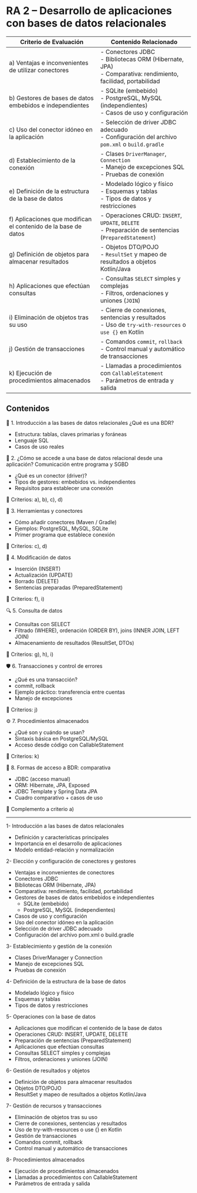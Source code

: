 # RA 2 – Desarrollo de aplicaciones con bases de datos relacionales

| Criterio de Evaluación | Contenido Relacionado                                                                 |
|------------------------|----------------------------------------------------------------------------------------|
| a) Ventajas e inconvenientes de utilizar conectores                      | - Conectores JDBC<br>- Bibliotecas ORM (Hibernate, JPA)<br>- Comparativa: rendimiento, facilidad, portabilidad |
| b) Gestores de bases de datos embebidos e independientes                | - SQLite (embebido)<br>- PostgreSQL, MySQL (independientes)<br>- Casos de uso y configuración |
| c) Uso del conector idóneo en la aplicación                             | - Selección de driver JDBC adecuado<br>- Configuración del archivo `pom.xml` o `build.gradle` |
| d) Establecimiento de la conexión                                       | - Clases `DriverManager`, `Connection`<br>- Manejo de excepciones SQL<br>- Pruebas de conexión |
| e) Definición de la estructura de la base de datos                      | - Modelado lógico y físico<br>- Esquemas y tablas<br>- Tipos de datos y restricciones |
| f) Aplicaciones que modifican el contenido de la base de datos          | - Operaciones CRUD: `INSERT`, `UPDATE`, `DELETE`<br>- Preparación de sentencias (`PreparedStatement`) |
| g) Definición de objetos para almacenar resultados                      | - Objetos DTO/POJO<br>- `ResultSet` y mapeo de resultados a objetos Kotlin/Java |
| h) Aplicaciones que efectúan consultas                                  | - Consultas `SELECT` simples y complejas<br>- Filtros, ordenaciones y uniones (`JOIN`) |
| i) Eliminación de objetos tras su uso                                   | - Cierre de conexiones, sentencias y resultados<br>- Uso de `try-with-resources` o `use {}` en Kotlin |
| j) Gestión de transacciones                                             | - Comandos `commit`, `rollback`<br>- Control manual y automático de transacciones |
| k) Ejecución de procedimientos almacenados                              | - Llamadas a procedimientos con `CallableStatement`<br>- Parámetros de entrada y salida |

## Contenidos 

🧩 1. Introducción a las bases de datos relacionales
¿Qué es una BDR?

- Estructura: tablas, claves primarias y foráneas
- Lenguaje SQL
- Casos de uso reales

🔌 2. ¿Cómo se accede a una base de datos relacional desde una aplicación?
Comunicación entre programa y SGBD

- ¿Qué es un conector (driver)?
- Tipos de gestores: embebidos vs. independientes
- Requisitos para establecer una conexión

📌 Criterios: a), b), c), d)

🧰 3. Herramientas y conectores

- Cómo añadir conectores (Maven / Gradle)
- Ejemplos: PostgreSQL, MySQL, SQLite
- Primer programa que establece conexión

📌 Criterios: c), d)

🔄 4. Modificación de datos

- Inserción (INSERT)
- Actualización (UPDATE)
- Borrado (DELETE)
- Sentencias preparadas (PreparedStatement)

📌 Criterios: f), i)

🔍 5. Consulta de datos

- Consultas con SELECT
- Filtrado (WHERE), ordenación (ORDER BY), joins (INNER JOIN, LEFT JOIN)
- Almacenamiento de resultados (ResultSet, DTOs)

📌 Criterios: g), h), i)

🛡️ 6. Transacciones y control de errores

- ¿Qué es una transacción?
- commit, rollback
- Ejemplo práctico: transferencia entre cuentas
- Manejo de excepciones

📌 Criterios: j)

⚙️ 7. Procedimientos almacenados

- ¿Qué son y cuándo se usan?
- Sintaxis básica en PostgreSQL/MySQL
- Acceso desde código con CallableStatement

📌 Criterios: k)

🔁 8. Formas de acceso a BDR: comparativa

- JDBC (acceso manual)
- ORM: Hibernate, JPA, Exposed
- JDBC Template y Spring Data JPA
- Cuadro comparativo + casos de uso

📌 Complemento a criterio a)


________

1- Introducción a las bases de datos relacionales
   
- Definición y características principales
- Importancia en el desarrollo de aplicaciones
- Modelo entidad-relación y normalización

2- Elección y configuración de conectores y gestores

- Ventajas e inconvenientes de conectores
- Conectores JDBC
- Bibliotecas ORM (Hibernate, JPA)
- Comparativa: rendimiento, facilidad, portabilidad
- Gestores de bases de datos embebidos e independientes
    - SQLite (embebido)
    - PostgreSQL, MySQL (independientes)
- Casos de uso y configuración
- Uso del conector idóneo en la aplicación
- Selección de driver JDBC adecuado
- Configuración del archivo pom.xml o build.gradle

3- Establecimiento y gestión de la conexión

- Clases DriverManager y Connection
- Manejo de excepciones SQL
- Pruebas de conexión

4-  Definición de la estructura de la base de datos

- Modelado lógico y físico
- Esquemas y tablas
- Tipos de datos y restricciones

5- Operaciones con la base de datos

- Aplicaciones que modifican el contenido de la base de datos
- Operaciones CRUD: INSERT, UPDATE, DELETE
- Preparación de sentencias (PreparedStatement)
- Aplicaciones que efectúan consultas
- Consultas SELECT simples y complejas
- Filtros, ordenaciones y uniones (JOIN)

6- Gestión de resultados y objetos

- Definición de objetos para almacenar resultados
- Objetos DTO/POJO
- ResultSet y mapeo de resultados a objetos Kotlin/Java

7- Gestión de recursos y transacciones

- Eliminación de objetos tras su uso
- Cierre de conexiones, sentencias y resultados
- Uso de try-with-resources o use {} en Kotlin
- Gestión de transacciones
- Comandos commit, rollback
- Control manual y automático de transacciones

8- Procedimientos almacenados

- Ejecución de procedimientos almacenados
- Llamadas a procedimientos con CallableStatement
- Parámetros de entrada y salida